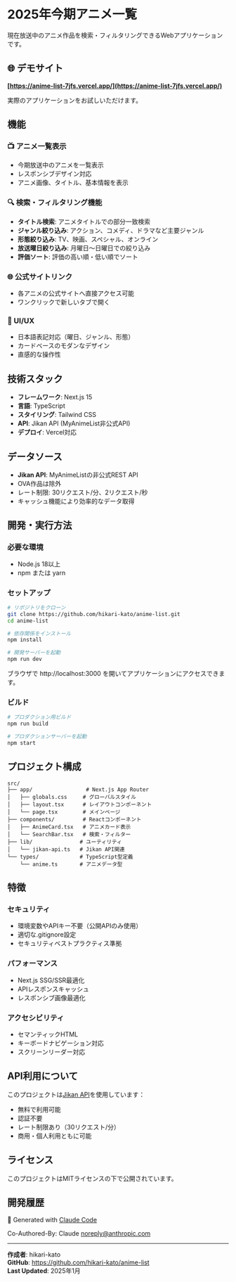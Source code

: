 # 2025年今期アニメ一覧

現在放送中のアニメ作品を検索・フィルタリングできるWebアプリケーションです。

## 🌐 デモサイト

**[https://anime-list-7jfs.vercel.app/](https://anime-list-7jfs.vercel.app/)**

実際のアプリケーションをお試しいただけます。

## 機能

### 📺 アニメ一覧表示
- 今期放送中のアニメを一覧表示
- レスポンシブデザイン対応
- アニメ画像、タイトル、基本情報を表示

### 🔍 検索・フィルタリング機能
- **タイトル検索**: アニメタイトルでの部分一致検索
- **ジャンル絞り込み**: アクション、コメディ、ドラマなど主要ジャンル
- **形態絞り込み**: TV、映画、スペシャル、オンライン
- **放送曜日絞り込み**: 月曜日〜日曜日での絞り込み
- **評価ソート**: 評価の高い順・低い順でソート

### 🌐 公式サイトリンク
- 各アニメの公式サイトへ直接アクセス可能
- ワンクリックで新しいタブで開く

### 🎨 UI/UX
- 日本語表記対応（曜日、ジャンル、形態）
- カードベースのモダンなデザイン
- 直感的な操作性

## 技術スタック

- **フレームワーク**: Next.js 15
- **言語**: TypeScript
- **スタイリング**: Tailwind CSS
- **API**: Jikan API (MyAnimeList非公式API)
- **デプロイ**: Vercel対応

## データソース

- **Jikan API**: MyAnimeListの非公式REST API
- OVA作品は除外
- レート制限: 30リクエスト/分、2リクエスト/秒
- キャッシュ機能により効率的なデータ取得

## 開発・実行方法

### 必要な環境
- Node.js 18以上
- npm または yarn

### セットアップ

```bash
# リポジトリをクローン
git clone https://github.com/hikari-kato/anime-list.git
cd anime-list

# 依存関係をインストール
npm install

# 開発サーバーを起動
npm run dev
```

ブラウザで http://localhost:3000 を開いてアプリケーションにアクセスできます。

### ビルド

```bash
# プロダクション用ビルド
npm run build

# プロダクションサーバーを起動
npm start
```

## プロジェクト構成

```
src/
├── app/                 # Next.js App Router
│   ├── globals.css     # グローバルスタイル
│   ├── layout.tsx      # レイアウトコンポーネント
│   └── page.tsx        # メインページ
├── components/         # Reactコンポーネント
│   ├── AnimeCard.tsx   # アニメカード表示
│   └── SearchBar.tsx   # 検索・フィルター
├── lib/               # ユーティリティ
│   └── jikan-api.ts   # Jikan API関連
└── types/             # TypeScript型定義
    └── anime.ts       # アニメデータ型
```

## 特徴

### セキュリティ
- 環境変数やAPIキー不要（公開APIのみ使用）
- 適切な.gitignore設定
- セキュリティベストプラクティス準拠

### パフォーマンス
- Next.js SSG/SSR最適化
- APIレスポンスキャッシュ
- レスポンシブ画像最適化

### アクセシビリティ
- セマンティックHTML
- キーボードナビゲーション対応
- スクリーンリーダー対応

## API利用について

このプロジェクトは[Jikan API](https://jikan.moe/)を使用しています：
- 無料で利用可能
- 認証不要
- レート制限あり（30リクエスト/分）
- 商用・個人利用ともに可能

## ライセンス

このプロジェクトはMITライセンスの下で公開されています。

## 開発履歴

🤖 Generated with [Claude Code](https://claude.ai/code)

Co-Authored-By: Claude <noreply@anthropic.com>

---

**作成者**: hikari-kato  
**GitHub**: https://github.com/hikari-kato/anime-list  
**Last Updated**: 2025年1月